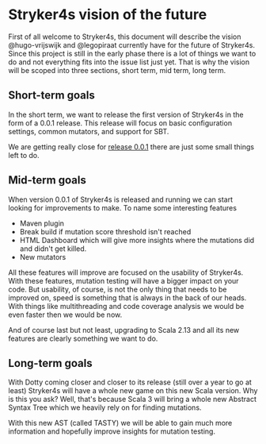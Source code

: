 # Stryker4s vision of the future

First of all welcome to Stryker4s, this document will describe the vision @hugo-vrijswijk and @legopiraat currently have for the future of Stryker4s.
Since this project is still in the early phase there is a lot of things we want to do and not everything fits into the issue list just yet. 
That is why the vision will be scoped into three sections, short term, mid term, long term.

## Short-term goals
In the short term, we want to release the first version of Stryker4s in the form of a 0.0.1 release. 
This release will focus on basic configuration settings, common mutators, and support for SBT.

We are getting really close for [release 0.0.1](https://github.com/stryker-mutator/stryker4s/milestone/1) there are just some small things left to do.

## Mid-term goals
When version 0.0.1 of Stryker4s is released and running we can start looking for improvements to make. 
To name some interesting features
* Maven plugin
* Break build if mutation score threshold isn't reached
* HTML Dashboard which will give more insights where the mutations did and didn't get killed.
* New mutators

All these features will improve are focused on the usability of Stryker4s. With these features, mutation testing will have a bigger impact on your code.
But usability, of course, is not the only thing that needs to be improved on, speed is something that is always in the back of our heads.
With things like multithreading and code coverage analysis we would be even faster then we would be now.

And of course last but not least, upgrading to Scala 2.13 and all its new features are clearly something we want to do.

## Long-term goals
With Dotty coming closer and closer to its release (still over a year to go at least) Stryker4s will have a whole new game on this new Scala version.
Why is this you ask? Well, that's because Scala 3 will bring a whole new Abstract Syntax Tree which we heavily rely on for finding mutations.

With this new AST (called TASTY) we will be able to gain much more information and hopefully improve insights for mutation testing. 
